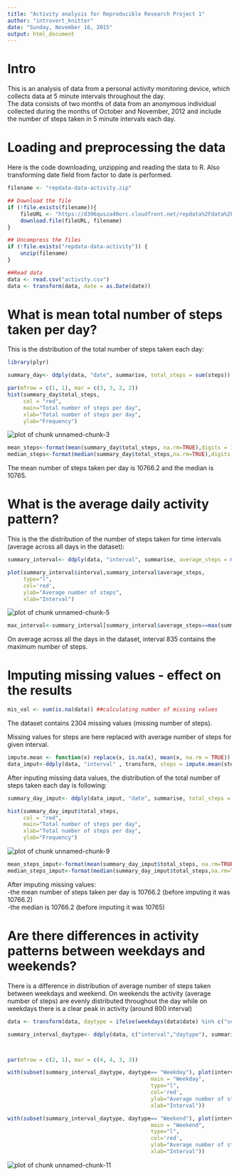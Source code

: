 ```yaml
---
title: "Activity analysis for Reproducible Research Project 1"
author: "introvert_knitter"
date: "Sunday, November 16, 2015"
output: html_document
---
```



Intro
=================================================================================


This is an analysis of data from a personal activity monitoring device, which collects data at 5 minute intervals throughout the day.  
The data consists of two months of data from an anonymous individual collected during the months of October and November, 2012 and include the number of steps taken in 5 minute intervals each day.


Loading and preprocessing the data
=================================================================================

Here is the code downloading, unzipping and reading the data to R. Also transforming date field from factor to date is performed.


```r
filename <- "repdata-data-activity.zip"

## Download the file
if (!file.exists(filename)){
    fileURL <- "https://d396qusza40orc.cloudfront.net/repdata%2Fdata%2Factivity.zip"
    download.file(fileURL, filename)
}  

## Uncompress the files
if (!file.exists("repdata-data-activity")) { 
    unzip(filename) 
}

##Read data
data <- read.csv("activity.csv")
data <- transform(data, date = as.Date(date))
```


What is mean total number of steps taken per day?
=================================================================================
  
This is the distribution of the total number of steps taken each day:


```r
library(plyr)
```


```r
summary_day<- ddply(data, "date", summarise, total_steps = sum(steps)) ##new data frame with total number of steps per day

par(mfrow = c(1, 1), mar = c(3, 3, 2, 2))
hist(summary_day$total_steps,
     col = "red",
     main="Total number of steps per day",
     xlab="Total number of steps per day",
     ylab="Frequency")
```

![plot of chunk unnamed-chunk-3](figure/unnamed-chunk-3-1.png) 


```r
mean_steps<-format(mean(summary_day$total_steps, na.rm=TRUE),digits = 1,nsmall=1)
median_steps<-format(median(summary_day$total_steps,na.rm=TRUE),digits = 1,nsmall=1)
```

The mean number of steps taken per day is 10766.2 and the median is 10765.


What is the average daily activity pattern?
=================================================================================
  
This is the the distribution of the  number of steps taken for time intervals (average across  all days in the dataset):

```r
summary_interval<- ddply(data, "interval", summarise, average_steps = mean(steps, na.rm=TRUE)) ##new data frame with avg number of steps per interval

plot(summary_interval$interval,summary_interval$average_steps,
     type="l",
     col='red',
     ylab="Average number of steps",
     xlab="Interval")
```

![plot of chunk unnamed-chunk-5](figure/unnamed-chunk-5-1.png) 

```r
max_interval<-summary_interval[summary_interval$average_steps==max(summary_interval$average_steps), 1]
```

On average across all the days in the dataset, interval 835 contains the maximum number of steps.



Imputing missing values - effect on the results
=================================================================================
  

```r
mis_val <- sum(is.na(data)) ##calculating number of missing values
```
The dataset contains 2304 missing values (missing number of steps).  

Missing values for steps are here replaced with average number of steps for given interval.



```r
impute.mean <- function(x) replace(x, is.na(x), mean(x, na.rm = TRUE)) 
data_imput<-ddply(data, "interval" , transform, steps = impute.mean(steps)) ##data with  missing values in steps replaced with mean for interval
```

After inputing missing data values, the distribution of the total number of steps taken each day is following:


```r
summary_day_imput<- ddply(data_imput, "date", summarise, total_steps = sum(steps)) ##new data frame with total number of steps per day

hist(summary_day_imput$total_steps,
     col = "red",
     main="Total number of steps per day",
     xlab="Total number of steps per day",
     ylab="Frequency")
```

![plot of chunk unnamed-chunk-9](figure/unnamed-chunk-9-1.png) 


```r
mean_steps_imput<-format(mean(summary_day_imput$total_steps, na.rm=TRUE),digits = 1,nsmall=1)
median_steps_imput<-format(median(summary_day_imput$total_steps,na.rm=TRUE),digits = 1,nsmall=1)
```
After imputing missing values:  
-the mean number of steps taken per day is 10766.2 (before imputing it was 10766.2)  
-the median is 10766.2 (before imputing it was 10765)

  
Are there differences in activity patterns between weekdays and weekends?
=================================================================================
  
There is a difference in distribution of average number of steps taken between weekdays and weekend. On weekends the activity (average number of steps) are evenly distributed throughout the day while on weekdays there is a clear peak in activity (around 800 interval)


```r
data <- transform(data, daytype = ifelse(weekdays(data$date) %in% c("sobota","niedziela"),"Weekend", "Weekday")) #calculating daytype variable (weekdays /weekends)

summary_interval_daytype<- ddply(data, c("interval","daytype"), summarise, average_steps = mean(steps, na.rm=TRUE)) ##new data frame with avg number of steps per interval



par(mfrow = c(2, 1), mar = c(4, 4, 3, 3))

with(subset(summary_interval_daytype, daytype== "Weekday"), plot(interval, average_steps,
                                             main = "Weekday",
                                             type="l",
                                             col='red',
                                             ylab="Average number of steps",
                                             xlab="Interval"))

with(subset(summary_interval_daytype, daytype== "Weekend"), plot(interval, average_steps,
                                             main = "Weekend",
                                             type="l",
                                             col='red',
                                             ylab="Average number of steps",
                                             xlab="Interval"))
```

![plot of chunk unnamed-chunk-11](figure/unnamed-chunk-11-1.png) 

